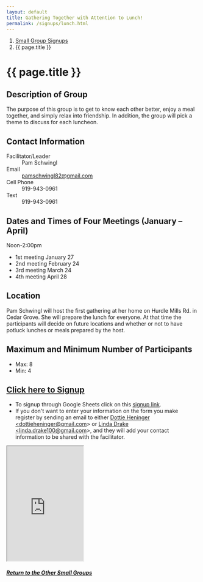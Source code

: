 ```yaml
---
layout: default
title: Gathering Together with Attention to Lunch!
permalink: /signups/lunch.html
---
```

<nav aria-label="breadcrumb">
  <ol class="breadcrumb">
      <li class="breadcrumb-item"><a class="noIcon" href="{{ site.baseurl }}/small-groups.html">Small Group Signups</a></li>
      <li class="breadcrumb-item active" aria-current="page">{{ page.title }}</li>
  </ol>
</nav>

# {{ page.title }}

## Description of Group
The purpose of this group is to get to know each other better, enjoy a meal 
together, and simply relax into friendship. In addition, the group will pick a 
theme to discuss for each luncheon.  

## Contact Information
<dl> 
  <dt>Facilitator/Leader</dt>
  <dd>Pam Schwingl</dd>
  <dt>Email</dt>
  <dd><a href="mailto: pamschwingl82@gmail.com"> pamschwingl82@gmail.com</a></dd>
  <dt>Cell Phone</dt>
  <dd>919-943-0961</dd>
  <dt>Text</dt>
  <dd>919-943-0961</dd>
</dl>

## Dates and Times of Four Meetings (January – April)
Noon-2:00pm

- 1st meeting January 27
- 2nd meeting February 24
- 3rd meeting March 24
- 4th meeting April 28

## Location
Pam Schwingl will host the first gathering at her home on Hurdle 
Mills Rd. in Cedar Grove. She will prepare the lunch for everyone. At that 
time the participants will decide on future locations and whether or not to 
have potluck lunches or meals prepared by the host.

## Maximum and Minimum Number of Participants
- Max: 8
- Min: 4

## [Click here to Signup](https://docs.google.com/spreadsheets/d/1hXbgXWak8LwaBnJbjva8SlQVI0dE4hGebPDSbXA25so/edit?usp=sharing)
- To signup through Google Sheets click on this [signup link](https://docs.google.com/spreadsheets/d/1hXbgXWak8LwaBnJbjva8SlQVI0dE4hGebPDSbXA25so/edit?usp=sharing).
- If you don't want to enter your information on the form you make register by 
  sending an email to either <a href='mailto:dottieheninger@gmail.com'>Dottie Heninger &lt;dottieheninger@gmail.com&gt;</a> or 
  <a href='mailto:linda.drake100@gmail.com'>Linda Drake &lt;linda.drake100@gmail.com&gt;</a>, and they will add 
  your contact information to be shared with the facilitator.

<div class="text-center">
  <iframe src="https://docs.google.com/spreadsheets/d/e/2PACX-1vTdx7L9URGpeKeVKuTNGrCeDqEcZD7CKoKv3Whx_Z--FR2UwSocQ1KoTnFkWai4P1gzWXGGwyDOS0jP/pubhtml?gid=198606566&amp;single=true&amp;widget=true&amp;headers=false&amp;range=A2:B10"
  width="200px"
  height="300px">
</iframe>
</div>

<div class="text-center">
  <h5><a href="{{ site.baseurl }}/small-groups.html">Return to the Other Small Groups</a></h5>
</div>
